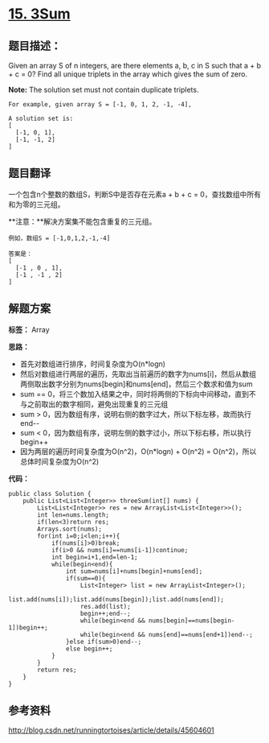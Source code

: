 # [15. 3Sum](https://leetcode.com/problems/3sum/description/)

## 题目描述：

Given an array S of n integers, are there elements a, b, c in S such that a + b + c = 0? Find all unique triplets in the array which gives the sum of zero.

**Note:** The solution set must not contain duplicate triplets.

```
For example, given array S = [-1, 0, 1, 2, -1, -4],

A solution set is:
[
  [-1, 0, 1],
  [-1, -1, 2]
]
```

## 题目翻译

一个包含n个整数的数组S，判断S中是否存在元素a + b + c  = 0，查找数组中所有和为零的三元组。

**注意：**解决方案集不能包含重复的三元组。

```
例如，数组S = [-1,0,1,2,-1,-4]

答案是：
[
  [-1 , 0 , 1],
  [-1 , -1 , 2]
]
```

## 解题方案

**标签：** Array

**思路：**
 - 首先对数组进行排序，时间复杂度为O(n*logn)
 - 然后对数组进行两层的遍历，先取出当前遍历的数字为nums[i]，然后从数组两侧取出数字分别为nums[begin]和nums[end]，然后三个数求和值为sum
 - sum == 0，将三个数加入结果之中，同时将两侧的下标向中间移动，直到不与之前取出的数字相同，避免出现重复的三元组
 - sum > 0，因为数组有序，说明右侧的数字过大，所以下标左移，故而执行end--
 - sum < 0，因为数组有序，说明左侧的数字过小，所以下标右移，所以执行begin++
 - 因为两层的遍历时间复杂度为O(n^2)，O(n*logn) + O(n^2) = O(n^2)，所以总体时间复杂度为O(n^2)

**代码：**

```
public class Solution {  
    public List<List<Integer>> threeSum(int[] nums) {  
        List<List<Integer>> res = new ArrayList<List<Integer>>();  
        int len=nums.length;  
        if(len<3)return res;  
        Arrays.sort(nums);  
        for(int i=0;i<len;i++){  
            if(nums[i]>0)break;  
            if(i>0 && nums[i]==nums[i-1])continue;  
            int begin=i+1,end=len-1;  
            while(begin<end){  
                int sum=nums[i]+nums[begin]+nums[end];  
                if(sum==0){  
                    List<Integer> list = new ArrayList<Integer>();  
                    list.add(nums[i]);list.add(nums[begin]);list.add(nums[end]);  
                    res.add(list);  
                    begin++;end--;  
                    while(begin<end && nums[begin]==nums[begin-1])begin++;  
                    while(begin<end && nums[end]==nums[end+1])end--;  
                }else if(sum>0)end--;  
                else begin++;  
            }  
        }  
        return res;  
    }  
}
```

## 参考资料

http://blog.csdn.net/runningtortoises/article/details/45604601